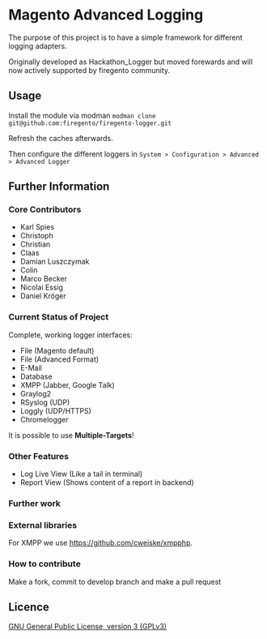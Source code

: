 # Magento Advanced Logging

The purpose of this project is to have a simple framework for different logging adapters.

Originally developed as Hackathon_Logger but moved forewards and will now actively supported by
firegento community. 

## Usage

Install the module via modman `modman clone git@github.com:firegento/firegento-logger.git`

Refresh the caches afterwards.

Then configure the different loggers in `System > Configuration > Advanced > Advanced Logger`

## Further Information

### Core Contributors

* Karl Spies
* Christoph
* Christian
* Claas
* Damian Luszczymak
* Colin
* Marco Becker
* Nicolai Essig
* Daniel Kröger

### Current Status of Project

Complete, working logger interfaces:
- File (Magento default)
- File (Advanced Format)
- E-Mail
- Database
- XMPP (Jabber, Google Talk)
- Graylog2
- RSyslog (UDP)
- Loggly (UDP/HTTPS)
- Chromelogger

It is possible to use **Multiple-Targets**!

### Other Features
- Log Live View (Like a tail in terminal)
- Report View (Shows content of a report in backend)

### Further work

### External libraries

For XMPP we use https://github.com/cweiske/xmpphp.

### How to contribute

Make a fork, commit to develop branch and make a pull request

Licence
-------
[GNU General Public License, version 3 (GPLv3)](http://opensource.org/licenses/gpl-3.0)
